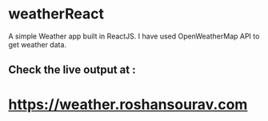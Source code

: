 # weatherReact

A simple Weather app built in ReactJS. 
I have used OpenWeatherMap API to get weather data.

## Check the live output at : 
# https://weather.roshansourav.com

